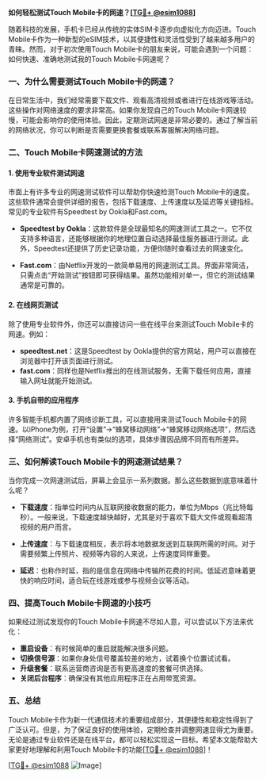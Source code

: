 **如何轻松测试Touch Mobile卡的网速？[[TG💪+ @esim1088](https://t.me/s/esim1088)]**

随着科技的发展，手机卡已经从传统的实体SIM卡逐步向虚拟化方向迈进。Touch Mobile卡作为一种新型的eSIM技术，以其便捷性和灵活性受到了越来越多用户的青睐。然而，对于初次使用Touch Mobile卡的朋友来说，可能会遇到一个问题：如何快速、准确地测试我的Touch Mobile卡网速呢？

### 一、为什么需要测试Touch Mobile卡的网速？

在日常生活中，我们经常需要下载文件、观看高清视频或者进行在线游戏等活动。这些操作对网络速度的要求非常高。如果你发现自己的Touch Mobile卡网速较慢，可能会影响你的使用体验。因此，定期测试网速是非常必要的。通过了解当前的网络状况，你可以判断是否需要更换套餐或联系客服解决网络问题。

### 二、Touch Mobile卡网速测试的方法

#### 1. 使用专业软件测试网速

市面上有许多专业的网速测试软件可以帮助你快速检测Touch Mobile卡的速度。这些软件通常会提供详细的报告，包括下载速度、上传速度以及延迟等关键指标。常见的专业软件有Speedtest by Ookla和Fast.com。

- **Speedtest by Ookla**：这款软件是全球最知名的网速测试工具之一。它不仅支持多种语言，还能够根据你的地理位置自动选择最佳服务器进行测试。此外，Speedtest还提供了历史记录功能，方便你随时查看过去的网速变化。
  
- **Fast.com**：由Netflix开发的一款简单易用的网速测试工具。界面非常简洁，只需点击“开始测试”按钮即可获得结果。虽然功能相对单一，但它的测试结果通常是可靠的。

#### 2. 在线网页测试

除了使用专业软件外，你还可以直接访问一些在线平台来测试Touch Mobile卡的网速。例如：

- **speedtest.net**：这是Speedtest by Ookla提供的官方网站，用户可以直接在浏览器中打开该页面进行测试。
- **fast.com**：同样也是Netflix推出的在线测试服务，无需下载任何应用，直接输入网址就能开始测试。

#### 3. 手机自带的应用程序

许多智能手机都内置了网络诊断工具，可以直接用来测试Touch Mobile卡的网速。以iPhone为例，打开“设置”→“蜂窝移动网络”→“蜂窝移动网络选项”，然后选择“网络测试”。安卓手机也有类似的选项，具体步骤因品牌不同而有所差异。

### 三、如何解读Touch Mobile卡的网速测试结果？

当你完成一次网速测试后，屏幕上会显示一系列数据。那么这些数据到底意味着什么呢？

- **下载速度**：指单位时间内从互联网接收数据的能力，单位为Mbps（兆比特每秒）。一般来说，下载速度越快越好，尤其是对于喜欢下载大文件或观看超清视频的用户而言。
  
- **上传速度**：与下载速度相反，表示将本地数据发送到互联网所需的时间。对于需要频繁上传照片、视频等内容的人来说，上传速度同样重要。

- **延迟**：也称作时延，指的是信息在网络中传输所花费的时间。低延迟意味着更快的响应时间，适合玩在线游戏或参与视频会议等活动。

### 四、提高Touch Mobile卡网速的小技巧

如果经过测试发现你的Touch Mobile卡网速不尽如人意，可以尝试以下方法来优化：

- **重启设备**：有时候简单的重启就能解决很多问题。
- **切换信号源**：如果你身处信号覆盖较差的地方，试着换个位置试试看。
- **升级套餐**：联系运营商咨询是否有更高速度的套餐可供选择。
- **关闭后台程序**：确保没有其他应用程序正在占用带宽资源。

### 五、总结

Touch Mobile卡作为新一代通信技术的重要组成部分，其便捷性和稳定性得到了广泛认可。但是，为了保证良好的使用体验，定期检查并调整网速显得尤为重要。无论是通过专业软件还是在线平台，都可以轻松实现这一目标。希望本文能帮助大家更好地理解和利用Touch Mobile卡的功能[[TG💪+ @esim1088](https://t.me/s/esim1088)]！

[[TG💪+ @esim1088](https://t.me/s/esim1088) ![Image](https://i.postimg.cc/4NQfJmqS/Snipaste-2025-05-13-00-14-12.png)]
